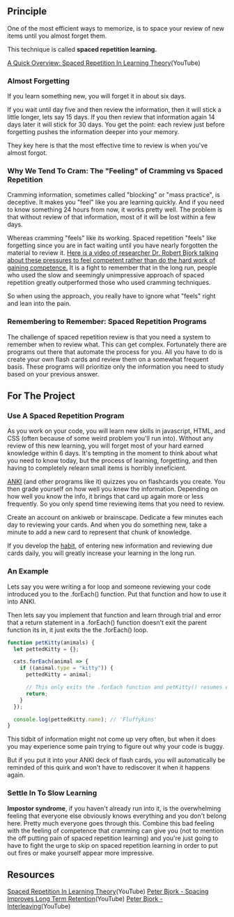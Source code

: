 ## Principle

One of the most efficient ways to memorize, is to space your review of new items until you almost forget them.

This technique is called **spaced repetition learning.**

[A Quick Overview: Spaced Repetition In Learning Theory](https://www.youtube.com/watch?v=cVf38y07cfk)(YouTube)

### Almost Forgetting

If you learn something new, you will forget it in about six days.

If you wait until day five and then review the information, then it will stick a little longer, lets say 15 days. If you then review that information again 14 days later it will stick for 30 days. You get the point: each review just before forgetting pushes the information deeper into your memory.

They key here is that the most effective time to review is when you've almost forgot.

### Why We Tend To Cram: The "Feeling" of Cramming vs Spaced Repetition

Cramming information, sometimes called "blocking" or "mass practice", is deceptive. It makes you "feel" like you are learning quickly. And if you need to know something 24 hours from now, it works pretty well. The problem is that without review of that information, most of it will be lost within a few days.

Whereas cramming "feels" like its working. Spaced repetition "feels" like forgetting since you are in fact waiting until you have nearly forgotten the material to review it. [Here is a video of researcher Dr. Robert Bjork talking about these pressures to feel competent rather than do the hard work of gaining competence.](https://www.youtube.com/watch?v=gtmMMR7SJKw) It is a fight to remember that in the long run, people who used the slow and seemingly unimpressive approach of spaced repetition greatly outperformed those who used cramming techniques.

So when using the approach, you really have to ignore what "feels" right and lean into the pain.

### Remembering to Remember: Spaced Repetition Programs

The challenge of spaced repetition review is that you need a system to remember when to review what. This can get complex. Fortunately there are programs out there that automate the process for you. All you have to do is create your own flash cards and review them on a somewhat frequent basis. These programs will prioritize only the information you need to study based on your previous answer.

## For The Project

### Use A Spaced Repetition Program

As you work on your code, you will learn new skills in javascript, HTML, and CSS (often because of some weird problem you'll run into). Without any review of this new learning, you will forget most of your hard earned knowledge within 6 days. It's tempting in the moment to think about what you need to know today, but the process of learning, forgetting, and then having to completely relearn small items is horribly inneficient.

[ANKI](https://ankiweb.net) (and other programs like it) quizzes you on flashcards you create. You then grade yourself on how well you knew the information. Depending on how well you know the info, it brings that card up again more or less frequently. So you only spend time reviewing items that you need to review.

Create an account on ankiweb or brainscape. Dedicate a few minutes each day to reviewing your cards. And when you do something new, take a minute to add a new card to represent that chunk of knowledge.

If you develop the [habit](https://github.com/Banno/ux-intern-onboarding/blob/master/resources/learning-practices/habits.md), of entering new information and reviewing due cards daily, you will greatly increase your learning in the long run.

### An Example

Lets say you were writing a for loop and someone reviewing your code introduced you to the .forEach() function. Put that function and how to use it into ANKI.

Then lets say you implement that function and learn through trial and error that a return statement in a .forEach() function doesn't exit the parent function its in, it just exits the the .forEach() loop.

```js
function petKitty(animals) {
  let pettedKitty = {};

  cats.forEach(animal => {
    if ((animal.type = "kitty")) {
      pettedKitty = animal;

      // This only exits the .forEach function and petKitty() resumes executing the rest of its code
      return;
    }
  });

  console.log(pettedKitty.name); // 'Fluffykins'
}
```

This tidbit of information might not come up very often, but when it does you may experience some pain trying to figure out why your code is buggy.

But if you put it into your ANKI deck of flash cards, you will automatically be reminded of this quirk and won't have to rediscover it when it happens again.

### Settle In To Slow Learning

**Impostor syndrome**, if you haven't already run into it, is the overwhelming feeling that everyone else obviously knows everything and you don't belong here. Pretty much everyone goes through this. Combine this bad feeling with the feeling of competence that cramming can give you (not to mention the off putting pain of spaced repetition learning) and you're just going to have to fight the urge to skip on spaced repetition learning in order to put out fires or make yourself appear more impressive.

## Resources

[Spaced Repetition In Learning Theory](https://www.youtube.com/watch?v=cVf38y07cfk)(YouTube)
[Peter Bjork - Spacing Improves Long Term Retention](https://www.youtube.com/watch?v=TTo35X2rqls)(YouTube)
[Peter Bjork - Interleaving](https://www.youtube.com/watch?v=TTo35X2rqls)(YouTube)
